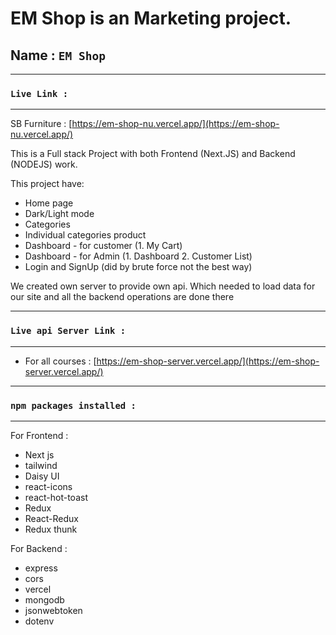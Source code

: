 # EM Shop is an Marketing project.



## Name : `EM Shop`

*** 
### `Live Link : `
*** 

 SB Furniture : [https://em-shop-nu.vercel.app/](https://em-shop-nu.vercel.app/)

This is a Full stack Project with both Frontend (Next.JS) and Backend (NODEJS) work. 

This project have:
* Home page
* Dark/Light mode
* Categories
* Individual categories product
* Dashboard - for customer (1. My Cart)
* Dashboard - for Admin (1. Dashboard 2. Customer List)
* Login and SignUp (did by brute force not the best way)


We created own server to provide own api. Which needed to load data for our site and all the backend operations are done there
 

*** 
### `Live api Server Link :`
*** 

* For all courses : [https://em-shop-server.vercel.app/](https://em-shop-server.vercel.app/)

*** 
### `npm packages installed :`
***   
 For Frontend :
 * Next js
 * tailwind
 * Daisy UI
 * react-icons
 * react-hot-toast
 * Redux
 * React-Redux
 * Redux thunk


 For Backend : 
 * express
 * cors
 * vercel
 * mongodb
 * jsonwebtoken
 * dotenv

